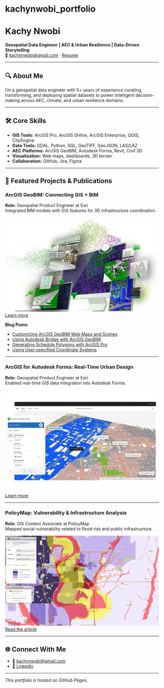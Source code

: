# kachynwobi_portfolio
# Kachy Nwobi

**Geospatial Data Engineer | AEC & Urban Resilience | Data-Driven Storytelling**  
📧 kachynwobi@gmail.com · [Resume](https://github.com/Kachynwobi/kachynwobi_portfolio/blob/7b2df8c69f2e50f516893cb96101ef6bee4d34a6/image/Kachy_Nwobi_Resume_GDE.pdf)

---

## 🔍 About Me

I’m a geospatial data engineer with 5+ years of experience curating, transforming, and deploying spatial datasets to power intelligent decision-making across AEC, climate, and urban resilience domains.

---

## 🛠️ Core Skills

- **GIS Tools:** ArcGIS Pro, ArcGIS Online, ArcGIS Enterprise, QGIS, CityEngine  
- **Data Tools:** GDAL, Python, SQL, GeoTIFF, GeoJSON, LAS/LAZ  
- **AEC Platforms:** ArcGIS GeoBIM, Autodesk Forma, Revit, Civil 3D  
- **Visualization:** Web maps, dashboards, 3D terrain  
- **Collaboration:** GitHub, Jira, Figma  

---

## 📌 Featured Projects & Publications

### ArcGIS GeoBIM: Connecting GIS + BIM  
**Role:** Geospatial Product Engineer at Esri  
Integrated BIM models with GIS features for 3D infrastructure coordination.

![ArcGIS GeoBIM](image/arcgis-geobim.png)
[Learn more](https://www.esri.com/en-us/arcgis/products/arcgis-geobim/overview)


**Blog Posts:**  
- [Customizing ArcGIS GeoBIM Web Maps and Scenes](https://www.esri.com/arcgis-blog/products/geobim/aec/customizing-geobim-web-maps-and-scenes)  
- [Using Autodesk Bridge with ArcGIS GeoBIM](https://www.esri.com/arcgis-blog/products/arcgis-geobim/3d-gis/using-autodesk-bridge-with-arcgis-geobim/)  
- [Generating Schedule Polygons with ArcGIS Pro](https://www.esri.com/arcgis-blog/products/arcgis-pro/3d-gis/generating-schedule-polygons-in-arcgis-pro/)  
- [Using User‑specified Coordinate Systems](https://www.esri.com/arcgis-blog/products/arcgis-geobim/3d-gis/using-user-specified-coordinate-systems-in-arcgis-geobim/)  

---

### ArcGIS for Autodesk Forma: Real-Time Urban Design  
**Role:** Geospatial Product Engineer at Esri  
Enabled real-time GIS data integration into Autodesk Forma.

![ArcGIS for Autodesk Forma Integration](image/arcgisforautodeskforma.png)
[Learn more](https://www.esri.com/en-us/arcgis/products/arcgis-for-autodesk-forma/overview)

---

### PolicyMap: Vulnerability & Infrastructure Analysis  
**Role:** GIS Content Associate at PolicyMap  
Mapped social vulnerability related to flood risk and public infrastructure.

![Midwest Floods Vulnerability Map](image/policymap_project.png)  
[Read the article](https://policymap.wpengine.com/blog/the-midwest-floods-and-socially-vulnerable-populations)

---

## 🌐 Connect With Me  
- 📧 [kachynwobi@gmail.com](mailto:kachynwobi@gmail.com)  
- 💼 [LinkedIn](https://www.linkedin.com/in/kachy-nwobi-3463b64a/)  

---

_This portfolio is hosted on GitHub Pages._
